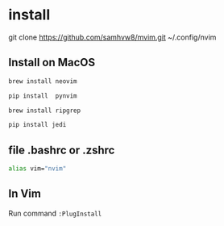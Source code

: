 # install

git clone https://github.com/samhvw8/mvim.git ~/.config/nvim

## Install on MacOS

```bash
brew install neovim

pip install  pynvim

brew install ripgrep

pip install jedi
```

## file .bashrc or .zshrc

```bash
alias vim="nvim"
```

## In Vim

Run command `:PlugInstall`
